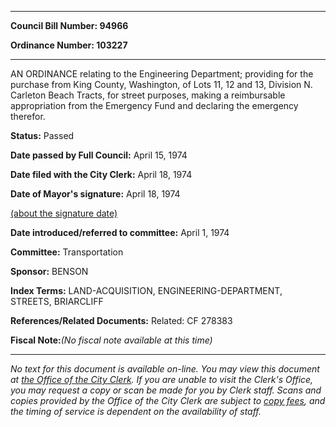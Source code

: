 

********

**Council Bill Number: 94966**
   
**Ordinance Number: 103227**
********

 AN ORDINANCE relating to the Engineering Department; providing for the purchase from King County, Washington, of Lots 11, 12 and 13, Division N. Carleton Beach Tracts, for street purposes, making a reimbursable appropriation from the Emergency Fund and declaring the emergency therefor.

**Status:** Passed
   
**Date passed by Full Council:** April 15, 1974
   
**Date filed with the City Clerk:** April 18, 1974
   
**Date of Mayor's signature:** April 18, 1974
   
[(about the signature date)](/~public/approvaldate.htm)
   
   
   
**Date introduced/referred to committee:** April 1, 1974
   
**Committee:** Transportation
   
**Sponsor:** BENSON
   
   
**Index Terms:** LAND-ACQUISITION, ENGINEERING-DEPARTMENT, STREETS, BRIARCLIFF

**References/Related Documents:** Related: CF 278383

**Fiscal Note:**_(No fiscal note available at this time)_
********

_No text for this document is available on-line. You may view this document at [the Office of the City Clerk](http://www.seattle.gov/leg/clerk/contactUs.htm). If you are unable to visit the Clerk's Office, you may request a copy or scan be made for you by Clerk staff. Scans and copies provided by the Office of the City Clerk are subject to [copy fees](http://clerk.seattle.gov/~public/clerkfees.htm), and the timing of service is dependent on the availability of staff._

